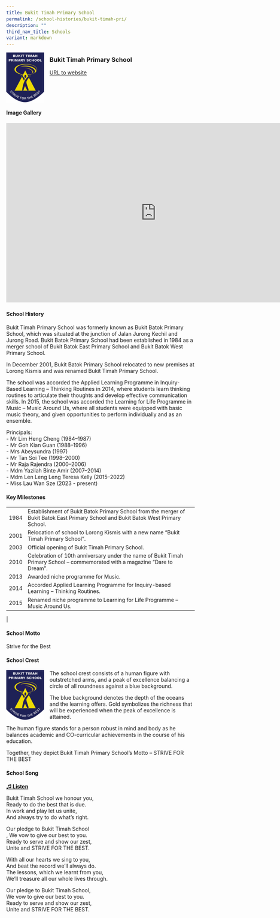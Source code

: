 ```yaml
---
title: Bukit Timah Primary School
permalink: /school-histories/bukit-timah-pri/
description: ""
third_nav_title: Schools
variant: markdown
---
```

<img align="left" style="width:20%;margin-right:15px;" src="/images/bukittimahpri1.png">

### **Bukit Timah Primary School**
[URL to website](http://www.bukittimahpri.moe.edu.sg/)

<br clear="left">

#### **Image Gallery**
<iframe src="https://docs.google.com/presentation/d/e/2PACX-1vRrZqC7Tz9EVO-rzxw4WC2Ok8PIrEiEZg9c_fphaI6vPrgf9m9ZCdlAkiV5X2OYVD8CNtwiWPAX0ReX/embed?start=false&amp;loop=true&amp;delayms=5000" frameborder="0" width="800" height="479" allowfullscreen="true"></iframe>



#### **School History**
Bukit Timah Primary School was formerly known as Bukit Batok Primary School, which was situated at the junction of Jalan Jurong Kechil and Jurong Road. Bukit Batok Primary School had been established in 1984 as a merger school of Bukit Batok East Primary School and Bukit Batok West Primary School.&nbsp;  
  
In December 2001, Bukit Batok Primary School relocated to new premises at Lorong Kismis and was renamed Bukit Timah Primary School.  
  
The school was accorded the Applied Learning Programme in Inquiry-Based Learning – Thinking Routines in 2014, where students learn thinking routines to articulate their thoughts and develop effective communication skills. In 2015, the school was accorded the Learning for Life Programme in Music – Music Around Us, where all students were equipped with basic music theory, and given opportunities to perform individually and as an ensemble.

Principals:<br>
\- Mr Lim Heng Cheng (1984–1987)<br>
\- Mr Goh Kian Guan (1988–1996)<br>
\- Mrs Abeysundra (1997)<br>
\- Mr Tan Soi Tee (1998–2000)<br>
\- Mr Raja Rajendra (2000–2006)<br>
\- Mdm Yazilah Binte Amir (2007–2014)<br>
\- Mdm Len Leng Leng Teresa Kelly (2015–2022)<br>
\- Miss Lau Wan Sze (2023 - present) 

#### **Key Milestones**

|  |  |
|:---:|---|
| 1984 | Establishment of Bukit Batok Primary School from the merger of Bukit Batok East Primary School and Bukit Batok West Primary School. |
| 2001 | Relocation of school to Lorong Kismis with a new name “Bukit Timah Primary School”. |
| 2003 | Official opening of Bukit Timah Primary School. |
| 2010 | Celebration of 10th anniversary under the name of Bukit Timah Primary School – commemorated with a magazine “Dare to Dream”. |
| 2013 | Awarded niche programme for Music. |
| 2014 | Accorded Applied Learning Programme for Inquiry-based Learning – Thinking Routines. |
| 2015 | Renamed niche programme to Learning for Life Programme – Music Around Us. |
|

#### **School Motto**
Strive for the Best

#### **School Crest**
<img align="left" style="width:20%;margin-right:15px;" src="/images/bukittimahpri1.png">

The school crest consists of a human figure with outstretched arms, and a peak of excellence balancing a circle of all roundness against a blue background.  
  
The blue background denotes the depth of the oceans and the learning offers. Gold symbolizes the richness that will be experienced when the peak of excellence is attained.  
  
The human figure stands for a person robust in mind and body as he balances academic and CO-curricular achievements in the course of his education.  
  
Together, they depict Bukit Timah Primary School’s Motto – STRIVE FOR THE BEST

#### **School Song**
<a target="\_blank" href="https://drive.google.com/file/d/1_fMzMTyzbygdncwTfrkihKBk5UVaWgOD/view?usp=share_link">**♫ Listen**</a>	

Bukit Timah School we honour you,<br>
Ready to do the best that is due.<br>
In work and play let us unite,<br>
And always try to do what’s right.

Our pledge to Bukit Timah School<br>,
We vow to give our best to you.<br>
Ready to serve and show our zest,<br>
Unite and STRIVE FOR THE BEST.

With all our hearts we sing to you,<br>
And beat the record we’ll always do.<br>
The lessons, which we learnt from you,<br>
We’ll treasure all our whole lives through.

Our pledge to Bukit Timah School,<br>
We vow to give our best to you.<br>
Ready to serve and show our zest,<br>
Unite and STRIVE FOR THE BEST.